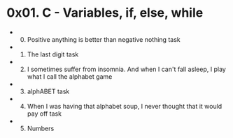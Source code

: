 # 0x01. C - Variables, if, else, while
- 0. Positive anything is better than negative nothing task
- 1. The last digit task
- 2. I sometimes suffer from insomnia. And when I can't fall asleep, I play what I call the alphabet game
- 3. alphABET task
- 4. When I was having that alphabet soup, I never thought that it would pay off task
- 5. Numbers
